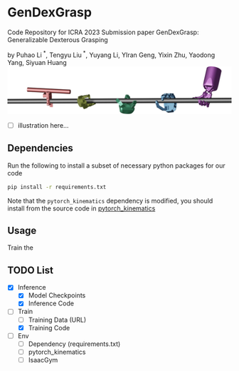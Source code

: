 # GenDexGrasp
Code Repository for ICRA 2023 Submission paper GenDexGrasp: Generalizable Dexterous Grasping

by Puhao Li<sup> *</sup>, Tengyu Liu<sup> *</sup>, Yuyang Li, YIran Geng, Yixin Zhu, Yaodong Yang, Siyuan Huang
![Teaser](./assets/figures/teaser.png)

+ [ ] illustration here...


## Dependencies

Run the following to install a subset of necessary python packages for our code

```sh
pip install -r requirements.txt
```

Note that the `pytorch_kinematics` dependency is modified, you should install from the source code in [pytorch_kinematics](./thirdparty/pytorch_kinematics)

## Usage

Train the 


## TODO List

+ [x] Inference
  - [x] Model Checkpoints
  - [x] Inference Code
+ [ ] Train
  - [ ] Training Data (URL)
  - [x] Training Code
+ [ ] Env
  - [ ] Dependency (requirements.txt)
  - [ ] pytorch_kinematics
  - [ ] IsaacGym
